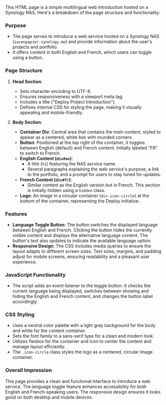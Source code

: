 This HTML page is a simple multilingual web introduction hosted on a Synology NAS. Here's a breakdown of the page structure and functionality:

### Purpose
- The page serves to introduce a web service hosted on a Synology NAS (`sacenpapier.synology.me`) and provide information about the user's projects and portfolio.
- It offers content in both English and French, which users can toggle using a button.

### Page Structure
1. **Head Section**:
   - Sets character encoding to UTF-8.
   - Ensures responsiveness with a viewport meta tag.
   - Includes a title ("Deploy Project Introduction").
   - Defines internal CSS for styling the page, making it visually appealing and mobile-friendly.

2. **Body Section**:
   - **Container Div**: Central area that contains the main content, styled to appear as a centered, white box with rounded corners.
   - **Button**: Positioned at the top right of the container, it toggles between English (default) and French content. Initially labeled "FR" to switch to French.
   - **English Content (`div#en`)**: 
     - A title (`h1`) featuring the NAS service name.
     - Several paragraphs explaining the web service's purpose, a link to the portfolio, and a prompt for users to stay tuned for updates.
   - **French Content (`div#fr`)**: 
     - Similar content as the English version but in French. This section is initially hidden using a `hidden` class.
   - **Logo**: An image in a circular container (`div.icon-circle`) at the bottom of the container, representing the Deploy initiative.

### Features
- **Language Toggle Button**: The button switches the displayed language between English and French. Clicking the button hides the currently visible content and displays the alternative language content. The button's text also updates to indicate the available language option.
- **Responsive Design**: The CSS includes media queries to ensure the layout adapts to different screen sizes. Text sizes, margins, and padding adjust for mobile screens, ensuring readability and a pleasant user experience.
  
### JavaScript Functionality
- The script adds an event listener to the toggle button. It checks the current language being displayed, switches between showing and hiding the English and French content, and changes the button label accordingly.

### CSS Styling
- Uses a neutral color palette with a light gray background for the body and white for the content container.
- Sets the font family to a sans-serif type for a clean and modern look.
- Utilizes flexbox for the container and icon to center the content and manage layout efficiently.
- The `.icon-circle` class styles the logo as a centered, circular image container.

### Overall Impression
This page provides a clean and functional interface to introduce a web service. The language toggle feature enhances accessibility for both English and French-speaking users. The responsive design ensures it looks good on both desktop and mobile devices.